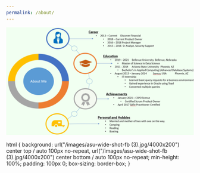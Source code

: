 ```yaml
---
permalink: /about/
---
```


<img src="/images/aboutMePic.PNG">


html {
  background: url("/images/asu-wide-shot-fb (3).jpg/4000x200") center top / auto 100px no-repeat, url("/images/asu-wide-shot-fb (3).jpg/4000x200") center bottom / auto 100px no-repeat;
  min-height: 100%;
  padding: 100px 0;
  box-sizing: border-box;
}
